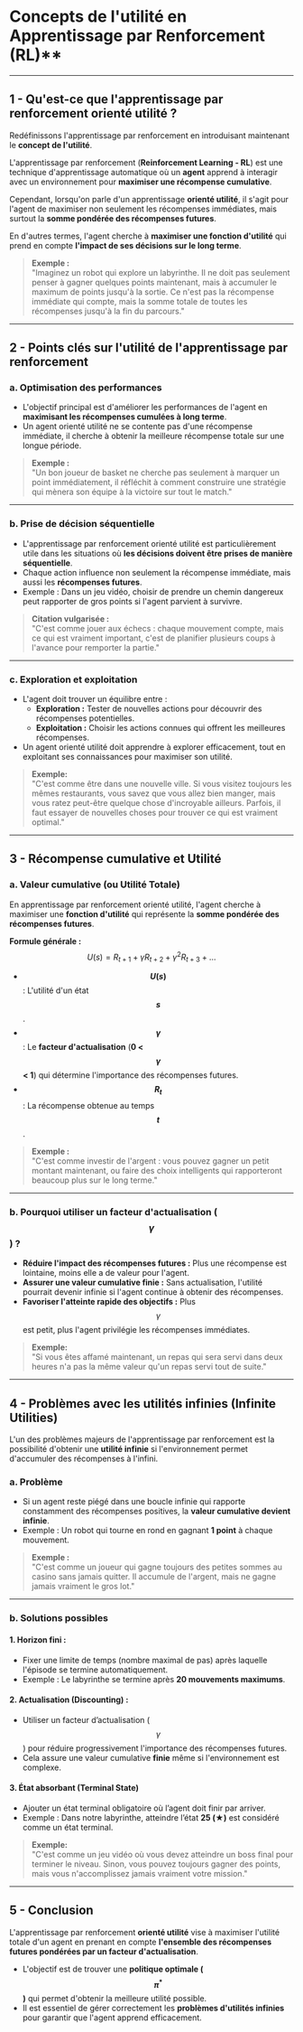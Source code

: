# Concepts de l'utilité en Apprentissage par Renforcement (RL)**

---

## **1 - Qu'est-ce que l'apprentissage par renforcement orienté utilité ?**  
Redéfinissons l'apprentissage par renforcement en introduisant maintenant le **concept de l'utilité**.  

L'apprentissage par renforcement (**Reinforcement Learning - RL**) est une technique d'apprentissage automatique où un **agent** apprend à interagir avec un environnement pour **maximiser une récompense cumulative**.  

Cependant, lorsqu'on parle d'un apprentissage **orienté utilité**, il s'agit pour l'agent de maximiser non seulement les récompenses immédiates, mais surtout la **somme pondérée des récompenses futures**.  

En d'autres termes, l'agent cherche à **maximiser une fonction d'utilité** qui prend en compte **l'impact de ses décisions sur le long terme**.  

> **Exemple :**   
> "Imaginez un robot qui explore un labyrinthe. Il ne doit pas seulement penser à gagner quelques points maintenant, mais à accumuler le maximum de points jusqu'à la sortie. Ce n'est pas la récompense immédiate qui compte, mais la somme totale de toutes les récompenses jusqu'à la fin du parcours."  

---

## **2 - Points clés sur l'utilité de l'apprentissage par renforcement**  

### **a. Optimisation des performances**  
- L'objectif principal est d'améliorer les performances de l'agent en **maximisant les récompenses cumulées à long terme**.  
- Un agent orienté utilité ne se contente pas d'une récompense immédiate, il cherche à obtenir la meilleure récompense totale sur une longue période.  

> **Exemple :**  
> "Un bon joueur de basket ne cherche pas seulement à marquer un point immédiatement, il réfléchit à comment construire une stratégie qui mènera son équipe à la victoire sur tout le match."  

---

### **b. Prise de décision séquentielle**  
- L'apprentissage par renforcement orienté utilité est particulièrement utile dans les situations où **les décisions doivent être prises de manière séquentielle**.  
- Chaque action influence non seulement la récompense immédiate, mais aussi les **récompenses futures**.  
- Exemple : Dans un jeu vidéo, choisir de prendre un chemin dangereux peut rapporter de gros points si l'agent parvient à survivre.  

> **Citation vulgarisée :**  
> "C'est comme jouer aux échecs : chaque mouvement compte, mais ce qui est vraiment important, c'est de planifier plusieurs coups à l'avance pour remporter la partie."  

---

### **c. Exploration et exploitation**  
- L'agent doit trouver un équilibre entre :  
  - **Exploration :** Tester de nouvelles actions pour découvrir des récompenses potentielles.  
  - **Exploitation :** Choisir les actions connues qui offrent les meilleures récompenses.  
- Un agent orienté utilité doit apprendre à explorer efficacement, tout en exploitant ses connaissances pour maximiser son utilité.  

> **Exemple:**  
> "C'est comme être dans une nouvelle ville. Si vous visitez toujours les mêmes restaurants, vous savez que vous allez bien manger, mais vous ratez peut-être quelque chose d'incroyable ailleurs. Parfois, il faut essayer de nouvelles choses pour trouver ce qui est vraiment optimal."  

---

## **3 - Récompense cumulative et Utilité**  
### **a. Valeur cumulative (ou Utilité Totale)**  
En apprentissage par renforcement orienté utilité, l'agent cherche à maximiser une **fonction d'utilité** qui représente la **somme pondérée des récompenses futures**.  

**Formule générale :**  
$$
U(s) = R_{t+1} + \gamma R_{t+2} + \gamma^2 R_{t+3} + \ldots
$$  

- **$$U(s)$$** : L'utilité d'un état **$$s$$**.  
- **$$\gamma$$** : Le **facteur d'actualisation** (**0 < $$\gamma$$ < 1**) qui détermine l'importance des récompenses futures.  
- **$$R_t$$** : La récompense obtenue au temps **$$t$$**.  

> **Exemple :**  
> "C'est comme investir de l'argent : vous pouvez gagner un petit montant maintenant, ou faire des choix intelligents qui rapporteront beaucoup plus sur le long terme."  

---

### **b. Pourquoi utiliser un facteur d'actualisation ($$\gamma$$) ?**  
- **Réduire l'impact des récompenses futures :** Plus une récompense est lointaine, moins elle a de valeur pour l'agent.  
- **Assurer une valeur cumulative finie :** Sans actualisation, l'utilité pourrait devenir infinie si l'agent continue à obtenir des récompenses.  
- **Favoriser l'atteinte rapide des objectifs :** Plus $$\gamma$$ est petit, plus l'agent privilégie les récompenses immédiates.  

> **Exemple:**  
> "Si vous êtes affamé maintenant, un repas qui sera servi dans deux heures n'a pas la même valeur qu'un repas servi tout de suite."  

---

## **4 - Problèmes avec les utilités infinies (Infinite Utilities)**  
L'un des problèmes majeurs de l'apprentissage par renforcement est la possibilité d'obtenir une **utilité infinie** si l'environnement permet d'accumuler des récompenses à l'infini.  

### **a. Problème**  
- Si un agent reste piégé dans une boucle infinie qui rapporte constamment des récompenses positives, la **valeur cumulative devient infinie**.  
- Exemple : Un robot qui tourne en rond en gagnant **1 point** à chaque mouvement.  

> **Exemple :**  
> "C'est comme un joueur qui gagne toujours des petites sommes au casino sans jamais quitter. Il accumule de l'argent, mais ne gagne jamais vraiment le gros lot."  

---

### **b. Solutions possibles**  

#### **1. Horizon fini :**  
- Fixer une limite de temps (nombre maximal de pas) après laquelle l'épisode se termine automatiquement.  
- Exemple : Le labyrinthe se termine après **20 mouvements maximums**.  

#### **2. Actualisation (Discounting) :**  
- Utiliser un facteur d’actualisation ($$\gamma$$) pour réduire progressivement l'importance des récompenses futures.  
- Cela assure une valeur cumulative **finie** même si l'environnement est complexe.  

#### **3. État absorbant (Terminal State)**  
- Ajouter un état terminal obligatoire où l’agent doit finir par arriver.  
- Exemple : Dans notre labyrinthe, atteindre l’état **25 (★)** est considéré comme un état terminal.  

> **Exemple:**  
> "C'est comme un jeu vidéo où vous devez atteindre un boss final pour terminer le niveau. Sinon, vous pouvez toujours gagner des points, mais vous n'accomplissez jamais vraiment votre mission."  

---

## **5 - Conclusion**  
L'apprentissage par renforcement **orienté utilité** vise à maximiser l'utilité totale d'un agent en prenant en compte **l'ensemble des récompenses futures pondérées par un facteur d'actualisation**.  
- L'objectif est de trouver une **politique optimale ($$\pi^*$$)** qui permet d'obtenir la meilleure utilité possible.  
- Il est essentiel de gérer correctement les **problèmes d'utilités infinies** pour garantir que l'agent apprend efficacement.  
